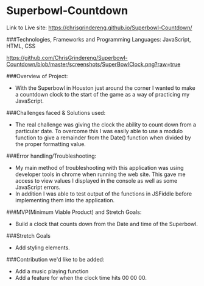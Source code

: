 # Superbowl-Countdown

Link to Live site: https://chrisgrindereng.github.io/Superbowl-Countdown/

###Technologies, Frameworks and Programming Languages:
JavaScript, HTML, CSS

https://github.com/ChrisGrindereng/Superbowl-Countdown/blob/master/screenshots/SuperBowlClock.png?raw=true

###Overview of Project:
- With the Superbowl in Houston just around the corner I wanted to make a countdown clock to the start of the game as a way of practicing my JavaScript. 

###Challenges faced & Solutions used: 
- The real challenge was giving the clock the ability to count down from a particular date. To overcome this I was easily able to use a modulo function to give a remainder from the Date() function when divided by the proper formatting value. 

###Error handling/Troubleshooting:
- My main method of troubleshooting with this application was using developer tools in chrome when running the web site. This gave me access to view values I displayed in the console as well as some JavaScript errors. 
- In addition I was able to test output of the functions in JSFiddle before implementing them into the application.


###MVP(Minimum Viable Product) and Stretch Goals: 
- Build a clock that counts down from the Date and time of the Superbowl.


###Stretch Goals
- Add styling elements. 


###Contribution we'd like to be added:
- Add a music playing function 
- Add a feature for when the clock time hits 00 00 00.

